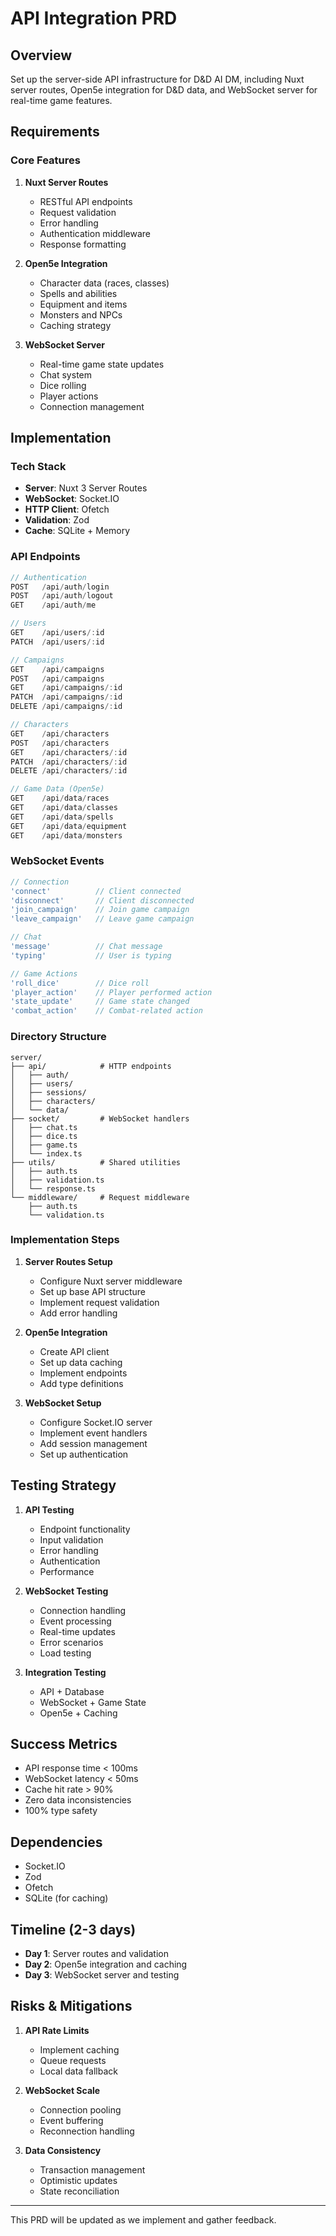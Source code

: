# API Integration PRD

## Overview
Set up the server-side API infrastructure for D&D AI DM, including Nuxt server routes, Open5e integration for D&D data, and WebSocket server for real-time game features.

## Requirements

### Core Features
1. **Nuxt Server Routes**
   - RESTful API endpoints
   - Request validation
   - Error handling
   - Authentication middleware
   - Response formatting

2. **Open5e Integration**
   - Character data (races, classes)
   - Spells and abilities
   - Equipment and items
   - Monsters and NPCs
   - Caching strategy

3. **WebSocket Server**
   - Real-time game state updates
   - Chat system
   - Dice rolling
   - Player actions
   - Connection management

## Implementation

### Tech Stack
- **Server**: Nuxt 3 Server Routes
- **WebSocket**: Socket.IO
- **HTTP Client**: Ofetch
- **Validation**: Zod
- **Cache**: SQLite + Memory

### API Endpoints
```typescript
// Authentication
POST   /api/auth/login
POST   /api/auth/logout
GET    /api/auth/me

// Users
GET    /api/users/:id
PATCH  /api/users/:id

// Campaigns
GET    /api/campaigns
POST   /api/campaigns
GET    /api/campaigns/:id
PATCH  /api/campaigns/:id
DELETE /api/campaigns/:id

// Characters
GET    /api/characters
POST   /api/characters
GET    /api/characters/:id
PATCH  /api/characters/:id
DELETE /api/characters/:id

// Game Data (Open5e)
GET    /api/data/races
GET    /api/data/classes
GET    /api/data/spells
GET    /api/data/equipment
GET    /api/data/monsters
```

### WebSocket Events
```typescript
// Connection
'connect'          // Client connected
'disconnect'       // Client disconnected
'join_campaign'    // Join game campaign
'leave_campaign'   // Leave game campaign

// Chat
'message'          // Chat message
'typing'           // User is typing

// Game Actions
'roll_dice'        // Dice roll
'player_action'    // Player performed action
'state_update'     // Game state changed
'combat_action'    // Combat-related action
```

### Directory Structure
```
server/
├── api/            # HTTP endpoints
│   ├── auth/
│   ├── users/
│   ├── sessions/
│   ├── characters/
│   └── data/
├── socket/         # WebSocket handlers
│   ├── chat.ts
│   ├── dice.ts
│   ├── game.ts
│   └── index.ts
├── utils/          # Shared utilities
│   ├── auth.ts
│   ├── validation.ts
│   └── response.ts
└── middleware/     # Request middleware
    ├── auth.ts
    └── validation.ts
```

### Implementation Steps
1. **Server Routes Setup**
   - Configure Nuxt server middleware
   - Set up base API structure
   - Implement request validation
   - Add error handling

2. **Open5e Integration**
   - Create API client
   - Set up data caching
   - Implement endpoints
   - Add type definitions

3. **WebSocket Setup**
   - Configure Socket.IO server
   - Implement event handlers
   - Add session management
   - Set up authentication

## Testing Strategy
1. **API Testing**
   - Endpoint functionality
   - Input validation
   - Error handling
   - Authentication
   - Performance

2. **WebSocket Testing**
   - Connection handling
   - Event processing
   - Real-time updates
   - Error scenarios
   - Load testing

3. **Integration Testing**
   - API + Database
   - WebSocket + Game State
   - Open5e + Caching

## Success Metrics
- API response time < 100ms
- WebSocket latency < 50ms
- Cache hit rate > 90%
- Zero data inconsistencies
- 100% type safety

## Dependencies
- Socket.IO
- Zod
- Ofetch
- SQLite (for caching)

## Timeline (2-3 days)
- **Day 1**: Server routes and validation
- **Day 2**: Open5e integration and caching
- **Day 3**: WebSocket server and testing

## Risks & Mitigations
1. **API Rate Limits**
   - Implement caching
   - Queue requests
   - Local data fallback

2. **WebSocket Scale**
   - Connection pooling
   - Event buffering
   - Reconnection handling

3. **Data Consistency**
   - Transaction management
   - Optimistic updates
   - State reconciliation

---

This PRD will be updated as we implement and gather feedback. 